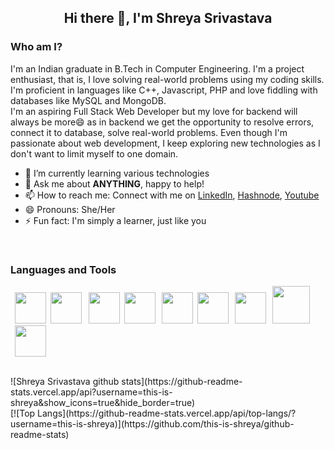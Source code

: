 <h2 align="center">Hi there 👋, I'm Shreya Srivastava</h2>
<h3> Who am I?</h3>
I'm an Indian graduate in B.Tech in Computer Engineering. I'm a project enthusiast, that is, I love solving real-world problems using my coding skills. I'm proficient in languages like C++, Javascript, PHP and love fiddling with databases like MySQL and MongoDB. 
<br>I'm an aspiring Full Stack Web Developer but my love for backend will always be more😄 as in backend we get the opportunity to resolve errors, connect it to database, solve real-world problems. Even though I'm passionate about web development, I keep exploring new technologies as I don't want to limit myself to one domain.

- 🌱 I’m currently learning various technologies
- 💬 Ask me about **ANYTHING**, happy to help!
- 📫 How to reach me: 
   Connect with me on <a href="www.linkedin.com/this-is-shreya">LinkedIn</a>, <a href="https://thisisshreya.hashnode.dev/">Hashnode</a>, <a href="https://youtube.com/@this-is-code-cafe">Youtube</a>
- 😄 Pronouns: She/Her
- ⚡ Fun fact: I'm simply a learner, just like you
<br>

### Languages and Tools
<img src="https://cdn.jsdelivr.net/gh/devicons/devicon/icons/c/c-original.svg" width="50px" height="50px" style="margin-left:7px;"  /><img src="https://cdn.jsdelivr.net/gh/devicons/devicon/icons/python/python-original-wordmark.svg" width="50px" height="50px" style="margin-left:7px;" />
<img src="https://cdn.jsdelivr.net/gh/devicons/devicon/icons/java/java-original-wordmark.svg" width="50px" height="50px" style="margin-left:7px;"  /><img src="https://cdn.jsdelivr.net/gh/devicons/devicon/icons/javascript/javascript-original.svg" width="50px" height="50px" style="margin-left:7px;"  /><img src="https://cdn.jsdelivr.net/gh/devicons/devicon/icons/php/php-original.svg" width="50px" height="50px" style="margin-left:10px;"  /><img src="https://cdn.jsdelivr.net/gh/devicons/devicon/icons/mysql/mysql-original-wordmark.svg" width="50px" height="50px" style="margin-left:7px;" /><img src="https://cdn.jsdelivr.net/gh/devicons/devicon/icons/nodejs/nodejs-original-wordmark.svg" width="50px" height="50px" style="margin-left:10px;"  /><img src="https://cdn.jsdelivr.net/gh/devicons/devicon/icons/express/express-original-wordmark.svg" width="60px" height="60px" style="margin-left:10px;"  /><img src="https://cdn.jsdelivr.net/gh/devicons/devicon/icons/mongodb/mongodb-original-wordmark.svg" width="50px" height="50px" style="margin-left:7px;" />


<br>
![Shreya Srivastava github stats](https://github-readme-stats.vercel.app/api?username=this-is-shreya&show_icons=true&hide_border=true)
<br>
[![Top Langs](https://github-readme-stats.vercel.app/api/top-langs/?username=this-is-shreya)](https://github.com/this-is-shreya/github-readme-stats)












